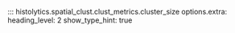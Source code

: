 ::: histolytics.spatial_clust.clust_metrics.cluster_size
    options.extra:
      heading_level: 2
      show_type_hint: true
